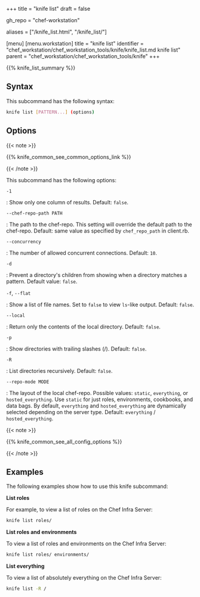 +++
title = "knife list"
draft = false

gh_repo = "chef-workstation"

aliases = ["/knife_list.html", "/knife_list/"]

[menu]
  [menu.workstation]
    title = "knife list"
    identifier = "chef_workstation/chef_workstation_tools/knife/knife_list.md knife list"
    parent = "chef_workstation/chef_workstation_tools/knife"
+++

{{% knife_list_summary %}}

## Syntax

This subcommand has the following syntax:

``` bash
knife list [PATTERN...] (options)
```

## Options

{{< note >}}

{{% knife_common_see_common_options_link %}}

{{< /note >}}

This subcommand has the following options:

`-1`

: Show only one column of results. Default: `false`.

`--chef-repo-path PATH`

: The path to the chef-repo. This setting will override the default path to the chef-repo. Default: same value as specified by `chef_repo_path` in client.rb.

`--concurrency`

: The number of allowed concurrent connections. Default: `10`.

`-d`

: Prevent a directory's children from showing when a directory matches a pattern. Default value: `false`.

`-f`, `--flat`

: Show a list of file names. Set to `false` to view `ls`-like output. Default: `false`.

`--local`

: Return only the contents of the local directory. Default: `false`.

`-p`

: Show directories with trailing slashes (/). Default: `false`.

`-R`

: List directories recursively. Default: `false`.

`--repo-mode MODE`

: The layout of the local chef-repo. Possible values: `static`, `everything`, or `hosted_everything`. Use `static` for just roles, environments, cookbooks, and data bags. By default, `everything` and `hosted_everything` are dynamically selected depending on the server type. Default: `everything` / `hosted_everything`.

{{< note >}}

{{% knife_common_see_all_config_options %}}

{{< /note >}}

## Examples

The following examples show how to use this knife subcommand:

**List roles**

For example, to view a list of roles on the Chef Infra Server:

``` bash
knife list roles/
```

**List roles and environments**

To view a list of roles and environments on the Chef Infra Server:

``` bash
knife list roles/ environments/
```

**List everything**

To view a list of absolutely everything on the Chef Infra Server:

``` bash
knife list -R /
```
